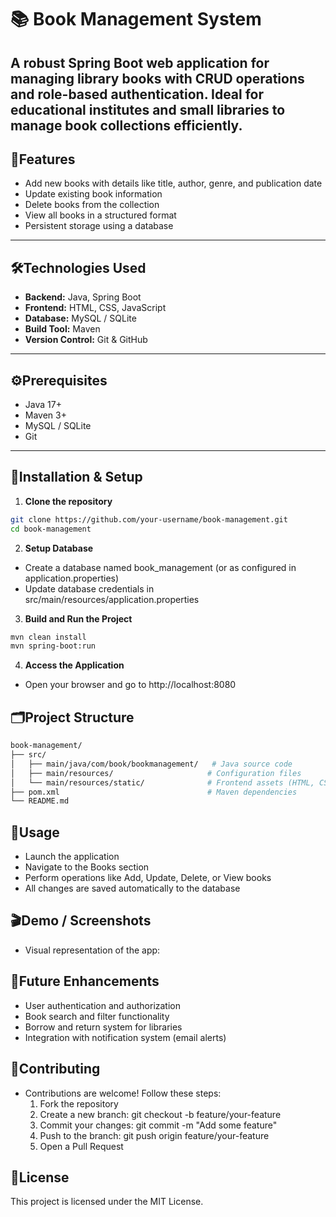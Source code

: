 # 📚 Book Management System

A robust Spring Boot web application for managing library books with CRUD operations and role-based authentication. Ideal for educational institutes and small libraries to manage book collections efficiently.
---

## 🌟Features
- Add new books with details like title, author, genre, and publication date
- Update existing book information
- Delete books from the collection
- View all books in a structured format
- Persistent storage using a database

---

## 🛠Technologies Used
- **Backend:** Java, Spring Boot
- **Frontend:** HTML, CSS, JavaScript
- **Database:** MySQL / SQLite
- **Build Tool:** Maven
- **Version Control:** Git & GitHub

---

## ⚙️Prerequisites
- Java 17+
- Maven 3+
- MySQL / SQLite
- Git

---

## 🚀Installation & Setup

1. **Clone the repository**
```bash
git clone https://github.com/your-username/book-management.git
cd book-management
```
2. **Setup Database**
- Create a database named book_management (or as configured in application.properties)
- Update database credentials in src/main/resources/application.properties

3. **Build and Run the Project**
```bash
mvn clean install
mvn spring-boot:run
```

4. **Access the Application**
- Open your browser and go to http://localhost:8080

## 🗂Project Structure
```bash
book-management/
├── src/
│   ├── main/java/com/book/bookmanagement/   # Java source code
│   ├── main/resources/                     # Configuration files
│   └── main/resources/static/              # Frontend assets (HTML, CSS, JS)
├── pom.xml                                 # Maven dependencies
└── README.md
```
## 📄Usage
- Launch the application
- Navigate to the Books section
- Perform operations like Add, Update, Delete, or View books
- All changes are saved automatically to the database

## 🎬Demo / Screenshots
- Visual representation of the app:

## 🚀Future Enhancements
- User authentication and authorization
- Book search and filter functionality
- Borrow and return system for libraries
- Integration with notification system (email alerts)

## 🤝Contributing
- Contributions are welcome! Follow these steps:
  1. Fork the repository
  2. Create a new branch: git checkout -b feature/your-feature
  3. Commit your changes: git commit -m "Add some feature"
  4. Push to the branch: git push origin feature/your-feature
  5. Open a Pull Request

## 📄License
This project is licensed under the MIT License.

